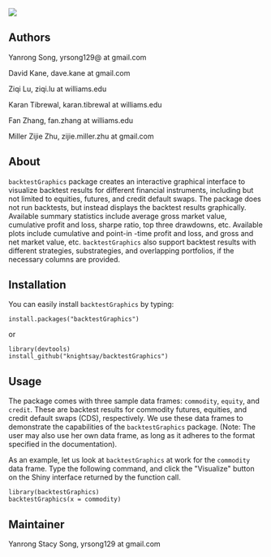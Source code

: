 ![](bg1.png)

Authors
--------------------------------------------------------

Yanrong Song, yrsong129@ at gmail.com

David Kane, dave.kane at gmail.com

Ziqi Lu, ziqi.lu at williams.edu

Karan Tibrewal, karan.tibrewal at williams.edu

Fan Zhang, fan.zhang at williams.edu

Miller Zijie Zhu, zijie.miller.zhu at gmail.com

About
-----------------------------------------------------------------------

`backtestGraphics` package creates an interactive graphical interface to visualize backtest results
for different financial instruments, including but not limited to equities, futures, and credit default swaps. The package does
not run backtests, but instead displays the backtest results graphically. Available summary statistics include average gross market value, cumulative profit and loss, sharpe ratio, top three drawdowns, etc. Available plots include cumulative and point-in -time profit and loss, and gross and net market value, etc. `backtestGraphics` also support backtest results with different strategies, substrategies, and overlapping portfolios, if the necessary columns are provided. 

Installation
----------------------------------------------------------------------------------------------------
You can easily install `backtestGraphics` by typing:

    install.packages("backtestGraphics")
or

    library(devtools)
    install_github("knightsay/backtestGraphics")

Usage
----------------------------------------------------------------------------------------------------
The package comes with three sample data frames: `commodity`, `equity`, and `credit`. These are backtest results for commodity futures, equities, and credit default swaps (CDS), respectively. We use these data frames to demonstrate the capabilities of the `backtestGraphics` package. (Note: The user may also use her own data frame, as long as it adheres to the format specified in the documentation).

As an example, let us look at `backtestGraphics` at work for the `commodity` data frame. Type the following command, and click the "Visualize" button on the Shiny interface returned by the function call. 


    library(backtestGraphics)
    backtestGraphics(x = commodity)


Maintainer
----------------------------------------------------------------------------------------------------
Yanrong Stacy Song, yrsong129 at gmail.com

